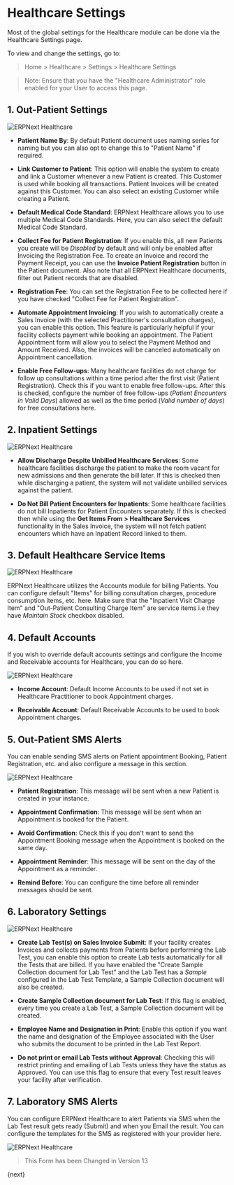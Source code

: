 <!-- add-breadcrumbs -->
# Healthcare Settings

Most of the global settings for the Healthcare module can be done via the Healthcare Settings page.

To view and change the settings, go to:

> Home > Healthcare > Settings > Healthcare Settings

> Note: Ensure that you have the "Healthcare Administrator" role enabled for your User to access this page.

## 1. Out-Patient Settings

<img class="screenshot" alt="ERPNext Healthcare" src="{{docs_base_url}}/assets/img/healthcare/healthcare_settings_1.png">

* **Patient Name By**: By default Patient document uses naming series for naming but you can also opt to change this to "Patient Name" if required.

* **Link Customer to Patient**: This option will enable the system to create and link a Customer whenever a new Patient is created. This Customer is used while booking all transactions. Patient Invoices will be created against this Customer. You can also select an existing Customer while creating a Patient.

* **Default Medical Code Standard**: ERPNext Healthcare allows you to use multiple Medical Code Standards. Here, you can also select the default Medical Code Standard.

* **Collect Fee for Patient Registration**: If you enable this, all new Patients you create will be _Disabled_ by default and will only be enabled after Invoicing the Registration Fee. To create an Invoice and record the Payment Receipt, you can use the **Invoice Patient Registration** button in the Patient document. Also note that all ERPNext Healthcare documents, filter out Patient records that are disabled.

* **Registration Fee**: You can set the Registration Fee to be collected here if you have checked "Collect Fee for Patient Registration".

* **Automate Appointment Invoicing**: If you wish to automatically create a Sales Invoice (with the selected Practitioner's consultation charges), you can enable this option. This feature is particularly helpful if your facility collects payment while booking an appointment. The Patient Appointment form will allow you to select the Payment Method and Amount Received. Also, the invoices will be canceled automatically on Appointment cancellation.

* **Enable Free Follow-ups**: Many healthcare facilities do not charge for follow up consultations within a time period after the first visit (Patient Registration). Check this if you want to enable free follow-ups. After this is checked, configure the number of free follow-ups (_Patient Encounters in Valid Days_) allowed as well as the time period (_Valid number of days_) for free consultations here.

## 2. Inpatient Settings

<img class="screenshot" alt="ERPNext Healthcare" src="{{docs_base_url}}/assets/img/healthcare/inpatient-settings.png">

* **Allow Discharge Despite Unbilled Healthcare Services**: Some healthcare facilities discharge the patient to make the room vacant for new admissions and then generate the bill later. If this is checked then while discharging a patient, the system will not validate unbilled services against the patient.

* **Do Not Bill Patient Encounters for Inpatients**: Some healthcare facilities do not bill Inpatients for Patient Encounters separately. If this is checked then while using the **Get Items From > Healthcare Services** functionality in the Sales Invoice, the system will not fetch patient encounters which have an Inpatient Record linked to them.

## 3. Default Healthcare Service Items

<img class="screenshot" alt="ERPNext Healthcare" src="{{docs_base_url}}/assets/img/healthcare/healthcare_settings_2.png">

ERPNext Healthcare utilizes the Accounts module for billing Patients. You can configure default "Items" for billing consultation charges, procedure consumption items, etc. here. Make sure that the "Inpatient Visit Charge Item" and "Out-Patient Consulting Charge Item" are service items i.e they have _Maintain Stock_ checkbox disabled.

## 4. Default Accounts

If you wish to override default accounts settings and configure the Income and Receivable accounts for Healthcare, you can do so here.

<img class="screenshot" alt="ERPNext Healthcare" src="{{docs_base_url}}/assets/img/healthcare/healthcare_settings_3.png">

* **Income Account**: Default Income Accounts to be used if not set in Healthcare Practitioner to book Appointment charges.

* **Receivable Account**: Default Receivable Accounts to be used to book Appointment charges.

## 5. Out-Patient SMS Alerts

You can enable sending SMS alerts on Patient appointment Booking, Patient Registration, etc. and also configure a message in this section.

<img class="screenshot" alt="ERPNext Healthcare" src="{{docs_base_url}}/assets/img/healthcare/healthcare_settings_4.png">

* **Patient Registration**: This message will be sent when a new Patient is created in your instance.

* **Appointment Confirmation**: This message will be sent when an Appointment is booked for the Patient.

* **Avoid Confirmation**: Check this if you don't want to send the Appointment Booking message when the Appointment is booked on the same day.

* **Appointment Reminder**: This message will be sent on the day of the Appointment as a reminder.

* **Remind Before**: You can configure the time before all reminder messages should be sent.

## 6. Laboratory Settings

<img class="screenshot" alt="ERPNext Healthcare" src="{{docs_base_url}}/assets/img/healthcare/healthcare_settings_5.png">

* **Create Lab Test(s) on Sales Invoice Submit**: If your facility creates Invoices and collects payments from Patients before performing the Lab Test, you can enable this option to create Lab tests automatically for all the Tests that are billed. If you have enabled the "Create Sample Collection document for Lab Test" and the Lab Test has a _Sample_ configured in the Lab Test Template, a Sample Collection document will also be created.

* **Create Sample Collection document for Lab Test**: If this flag is enabled, every time you create a Lab Test, a Sample Collection document will be created.

* **Employee Name and Designation in Print**: Enable this option if you want the name and designation of the Employee associated with the User who submits the document to be printed in the Lab Test Report.

* **Do not print or email Lab Tests without Approval**: Checking this will restrict printing and emailing of Lab Tests unless they have the status as Approved. You can use this flag to ensure that every Test result leaves your facility after verification.

## 7. Laboratory SMS Alerts

You can configure ERPNext Healthcare to alert Patients via SMS when the Lab Test result gets ready (Submit) and when you Email the result. You can configure the templates for the SMS as registered with your provider here.

<img class="screenshot" alt="ERPNext Healthcare" src="{{docs_base_url}}/assets/img/healthcare/healthcare_settings_6.png">

> This Form has been Changed in Version 13

{next}
<!-- add-breadcrumbs -->
